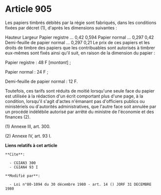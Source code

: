 # Article 905

Les papiers timbrés débités par la régie sont fabriqués, dans les conditions fixées par décret (1), d'après les dimensions
suivantes :

Hauteur    Largeur        Papier registre ...                 0,42       0,594        Papier normal ...
0,297      0,42        Demi-feuille de papier normal ...   0,297      0,21        Le prix de ces papiers et les droits de
timbre des papiers que les contribuables sont autorisés à timbrer eux-mêmes sont fixés ainsi qu'il suit, en raison de la
dimension du papier :

Papier registre : 48 F [*montant*] ;

Papier normal : 24 F ;

Demi-feuille de papier normal : 12 F. 

Toutefois, ces tarifs sont réduits de moitié lorsqu'une seule face du papier est utilisée à la rédaction d'un écrit
comportant plus d'une page, à la condition, lorsqu'il s'agit d'actes n'émanant pas d'officiers publics ou ministériels ou
d'autorités administratives, que l'autre face soit annulée par un procédé indélébile autorisé par arrêté du ministre de
l'économie et des finances (2).

(1) Annexe III, art. 300.

(2) Annexe IV, art. 93 I.

**Liens relatifs à cet article**

	**Cite**:

	  - CGIAN3 300
	  - CGIAN4 93 I

	**Modifié par**:

	  - Loi n°80-1094 du 30 décembre 1980 - art. 14 () JORF 31 DECEMBRE 1980
